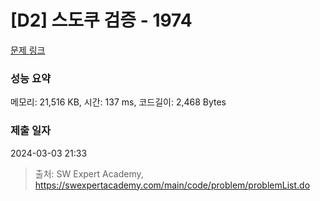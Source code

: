 # [D2] 스도쿠 검증 - 1974 

[문제 링크](https://swexpertacademy.com/main/code/problem/problemDetail.do?contestProbId=AV5Psz16AYEDFAUq) 

### 성능 요약

메모리: 21,516 KB, 시간: 137 ms, 코드길이: 2,468 Bytes

### 제출 일자

2024-03-03 21:33



> 출처: SW Expert Academy, https://swexpertacademy.com/main/code/problem/problemList.do